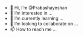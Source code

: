 - 👋 Hi, I’m @Prabashayeshan
- 👀 I’m interested in ...
- 🌱 I’m currently learning ...
- 💞️ I’m looking to collaborate on ...
- 📫 How to reach me ...

<!---
Prabashayeshan/Prabashayeshan is a ✨ special ✨ repository because its `README.md` (this file) appears on your GitHub profile.
You can click the Preview link to take a look at your changes.
--->
